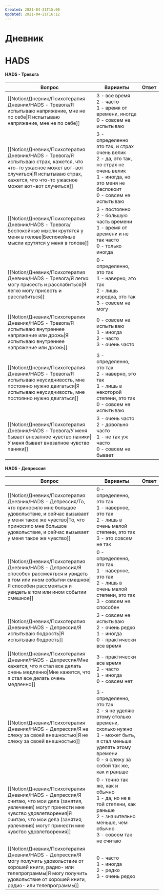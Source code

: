 ```yaml
---
Created: 2021-04-21T15:00
Updated: 2021-04-21T16:12
---
```

# Дневник
# HADS
#### HADS - Тревога
|Вопрос|Варианты|Ответ|
|---|---|---|
|[[Notion/Дневник/Психотерапия Дневник/HADS - Тревога/Я испытываю напряжение, мне не по себе\|Я испытываю напряжение, мне не по себе]]|3 - все время  <br>2 - часто  <br>1 - время от времени, иногда  <br>0 - совсем не испытываю||
|[[Notion/Дневник/Психотерапия Дневник/HADS - Тревога/Я испытываю страх, кажется, что что-то ужасное может вот-вот случиться\|Я испытываю страх, кажется, что что-то ужасное может вот-вот случиться]]|3 - определенно это так, и страх очень велик  <br>2 - да, это так, но страх не очень велик  <br>1 - иногда, но это меня не беспокоит  <br>0 - совсем не испытываю||
|[[Notion/Дневник/Психотерапия Дневник/HADS - Тревога/Беспокойные мысли крутятся у меня в голове\|Беспокойные мысли крутятся у меня в голове]]|3 - постоянно  <br>2 - большую часть времени  <br>1 - время от времени и не так часто  <br>0 - только иногда||
|[[Notion/Дневник/Психотерапия Дневник/HADS - Тревога/Я легко могу присесть и расслабиться\|Я легко могу присесть и расслабиться]]|0 - определенно, это так  <br>1 - наверно, это так  <br>2 - лишь изредка, это так  <br>3 - совсем не могу||
|[[Notion/Дневник/Психотерапия Дневник/HADS - Тревога/Я испытываю внутреннее напряжение или дрожь\|Я испытываю внутреннее напряжение или дрожь]]|0 - совсем не испытываю  <br>1 - иногда  <br>2 - часто  <br>3 - очень часто||
|[[Notion/Дневник/Психотерапия Дневник/HADS - Тревога/Я испытываю неусидчивость, мне постоянно нужно двигаться\|Я испытываю неусидчивость, мне постоянно нужно двигаться]]|3 - определенно, это так  <br>2 - наверно, это так  <br>1 - лишь в некоторой степени, это так  <br>0 - совсем не испытываю||
|[[Notion/Дневник/Психотерапия Дневник/HADS - Тревога/У меня бывает внезапное чувство паники\|У меня бывает внезапное чувство паники]]|3 - очень часто  <br>2 - довольно часто  <br>1 - не так уж часто  <br>0 - совсем не бывает||
  
  
#### HADS - Депрессия
|Вопрос|Варианты|Ответ|
|---|---|---|
|[[Notion/Дневник/Психотерапия Дневник/HADS - Депрессия/То, что приносило мне большое удовольствие, и сейчас вызывает у меня такое же чувство\|То, что приносило мне большое удовольствие, и сейчас вызывает у меня такое же чувство]]|0 - определенно, это так  <br>1 - наверное, это так  <br>2 - лишь в очень малой степени, это так  <br>3 - это совсем не так||
|[[Notion/Дневник/Психотерапия Дневник/HADS - Депрессия/Я способен рассмеяться и увидеть в том или ином событии смешное\|Я способен рассмеяться и увидеть в том или ином событии смешное]]|0 - определенно, это так  <br>1 - наверное, это так  <br>2 - лишь в очень малой степени, это так  <br>3 - совсем не способен||
|[[Notion/Дневник/Психотерапия Дневник/HADS - Депрессия/Я испытываю бодрость\|Я испытываю бодрость]]|3 - совсем не испытываю  <br>2 - очень редко  <br>1 - иногда  <br>0 - практически все время||
|[[Notion/Дневник/Психотерапия Дневник/HADS - Депрессия/Мне кажется, что я стал все делать очень медленно\|Мне кажется, что я стал все делать очень медленно]]|3 - практически все время  <br>2 - часто  <br>1 - иногда  <br>0 - совсем нет||
|[[Notion/Дневник/Психотерапия Дневник/HADS - Депрессия/Я не слежу за своей внешностью\|Я не слежу за своей внешностью]]|3 - определенно, это так  <br>2 - я не уделяю этому столько времени, сколько нужно  <br>1 - может быть, я стал меньше уделять этому времени  <br>0 - я слежу за собой так же, как и раньше||
|[[Notion/Дневник/Психотерапия Дневник/HADS - Депрессия/Я считаю, что мои дела (занятия, увлечения) могут принести мне чувство удовлетворения\|Я считаю, что мои дела (занятия, увлечения) могут принести мне чувство удовлетворения]]|0 - точно так же, как и обычно  <br>1 - да, но не в той степени, как раньше  <br>2 - значительно меньше, чем обычно  <br>3 - совсем так не считаю||
|[[Notion/Дневник/Психотерапия Дневник/HADS - Депрессия/Я могу получить удовольствие от хорошей книги, радио- или телепрограммы\|Я могу получить удовольствие от хорошей книги, радио- или телепрограммы]]|0 - часто  <br>1 - иногда  <br>2 - редко  <br>3 - очень редко||